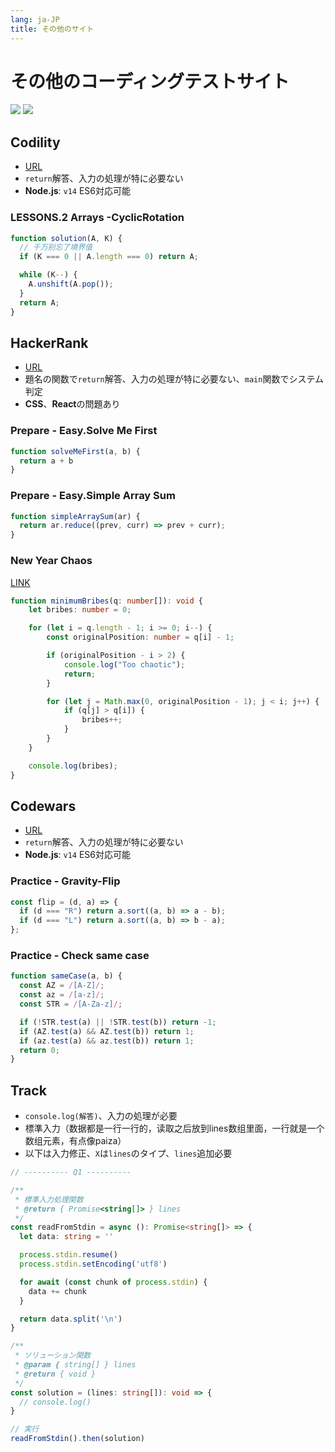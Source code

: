 ```yaml
---
lang: ja-JP
title: その他のサイト
---
```


# その他のコーディングテストサイト

![](https://img.shields.io/badge/-Typescript-9ca3af.svg?logo=typescript&style=popout-square)  ![](https://img.shields.io/badge/-Javascript-9ca3af.svg?logo=javascript&style=popout-square)



## Codility

- [URL](https://app.codility.com/programmers/lessons/1-iterations/)
- `return`解答、入力の処理が特に必要ない
- **Node.js**: `v14` ES6対応可能



### LESSONS.2 Arrays -CyclicRotation

```js
function solution(A, K) {
  // 千万别忘了境界值
  if (K === 0 || A.length === 0) return A;

  while (K--) {
    A.unshift(A.pop());
  }
  return A;
}
```



## HackerRank

- [URL](https://www.hackerrank.com/dashboard)
- 題名の関数で`return`解答、入力の処理が特に必要ない、`main`関数でシステム判定
- **CSS**、**React**の問題あり



### Prepare - Easy.Solve Me First

```js
function solveMeFirst(a, b) {
  return a + b
}
```

### Prepare - Easy.Simple Array Sum

```js
function simpleArraySum(ar) {
  return ar.reduce((prev, curr) => prev + curr);
}
```

### New Year Chaos

[LINK](https://www.hackerrank.com/challenges/new-year-chaos/problem)

```typescript
function minimumBribes(q: number[]): void {
	let bribes: number = 0;

	for (let i = q.length - 1; i >= 0; i--) {
		const originalPosition: number = q[i] - 1;

		if (originalPosition - i > 2) {
			console.log("Too chaotic");
			return;
		}

		for (let j = Math.max(0, originalPosition - 1); j < i; j++) {
			if (q[j] > q[i]) {
				bribes++;
			}
		}
	}

	console.log(bribes);
}
```



## Codewars

- [URL](https://www.codewars.com/)
- `return`解答、入力の処理が特に必要ない
- **Node.js**: `v14` ES6対応可能



### Practice - Gravity-Flip

```js
const flip = (d, a) => {
  if (d === "R") return a.sort((a, b) => a - b);
  if (d === "L") return a.sort((a, b) => b - a);
};
```

### Practice - Check same case

```js
function sameCase(a, b) {
  const AZ = /[A-Z]/;
  const az = /[a-z]/;
  const STR = /[A-Za-z]/;

  if (!STR.test(a) || !STR.test(b)) return -1;
  if (AZ.test(a) && AZ.test(b)) return 1;
  if (az.test(a) && az.test(b)) return 1;
  return 0;
}
```



## Track

+ `console.log(解答)`、入力の処理が必要
+ 標準入力（数据都是一行一行的，读取之后放到lines数组里面，一行就是一个数组元素，有点像paiza）
+ 以下は入力修正、`X`は`lines`のタイプ、`lines`追加必要

```typescript
// ---------- Q1 ----------

/**
 * 標準入力処理関数
 * @return { Promise<string[]> } lines
 */
const readFromStdin = async (): Promise<string[]> => {
  let data: string = ''

  process.stdin.resume()
  process.stdin.setEncoding('utf8')

  for await (const chunk of process.stdin) {
    data += chunk
  }

  return data.split('\n')
}

/**
 * ソリューション関数
 * @param { string[] } lines
 * @return { void }
 */
const solution = (lines: string[]): void => {
  // console.log()
}

// 実行
readFromStdin().then(solution)
```

